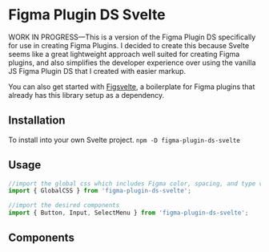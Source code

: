 # Figma Plugin DS Svelte

WORK IN PROGRESS—This is a version of the Figma Plugin DS specifically for use in creating Figma Plugins. I decided to create this because Svelte seems like a great lightweight approach well suited for creating Figma plugins, and also simplifies the developer experience over using the vanilla JS Figma Plugin DS that I created with easier markup.

You can also get started with [Figsvelte](https://github.com/thomas-lowry/figsvelte), a boilerplate for Figma plugins that already has this library setup as a dependency.

## Installation

To install into your own Svelte project.
`npm -D figma-plugin-ds-svelte`

## Usage

```javascript
//import the global css which includes Figma color, spacing, and type vars and a basic set of utility classes
import { GlobalCSS } from 'figma-plugin-ds-svelte';

//import the desired components
import { Button, Input, SelectMenu } from 'figma-plugin-ds-svelte';
```


## Components

